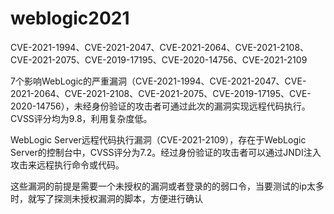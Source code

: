 # weblogic2021
CVE-2021-1994、CVE-2021-2047、CVE-2021-2064、CVE-2021-2108、CVE-2021-2075、CVE-2019-17195、CVE-2020-14756、CVE-2021-2109

7个影响WebLogic的严重漏洞（CVE-2021-1994、CVE-2021-2047、CVE-2021-2064、CVE-2021-2108、CVE-2021-2075、CVE-2019-17195、CVE-2020-14756），未经身份验证的攻击者可通过此次的漏洞实现远程代码执行。CVSS评分均为9.8，利用复杂度低。


WebLogic Server远程代码执行漏洞（CVE-2021-2109），存在于WebLogic Server的控制台中，CVSS评分为7.2。经过身份验证的攻击者可以通过JNDI注入攻击来远程执行命令或代码。

这些漏洞的前提是需要一个未授权的漏洞或者登录的的弱口令，当要测试的ip太多时，就写了探测未授权漏洞的脚本，方便进行确认

